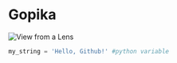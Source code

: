 # Gopika

![View from a Lens](https://imgv3.fotor.com/images/blog-richtext-image/part-blurry-image.jpg)

```python
my_string = 'Hello, Github!' #python variable
```
